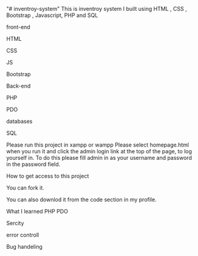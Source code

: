 "# inventroy-system"
This is inventroy system I built using HTML , CSS , Bootstrap , Javascript, PHP and SQL

front-end

HTML

CSS

JS


Bootstrap 

Back-end

PHP 

PDO


databases 

SQL

Please run this project in xampp or wampp
Please select homepage.html when you run it and click the admin login link at the top of the page,   to log yourself in.
To do this please fill admin in as your username and password in the password field.





How to get access to this project

You can fork it.

You can also downlod it from the code section in my profile.

What  I learned 
PHP PDO


Sercity

error controll


Bug handeling 

